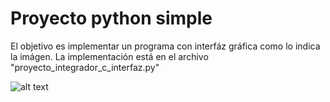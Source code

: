 # Proyecto python simple


El objetivo es implementar un programa con interfáz gráfica como lo indica la imágen.
La implementación está en el archivo "proyecto_integrador_c_interfaz.py"


![alt text](https://i.ibb.co/bsJzfX6/objective.jpg)

